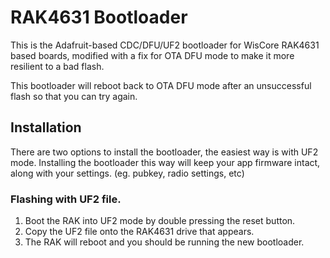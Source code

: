 # RAK4631 Bootloader

This is the Adafruit-based CDC/DFU/UF2 bootloader for WisCore RAK4631 based boards, modified with a fix for OTA DFU mode to make it more resilient to a bad flash.

This bootloader will reboot back to OTA DFU mode after an unsuccessful flash so that you can try again.

## Installation

There are two options to install the bootloader, the easiest way is with UF2 mode. Installing the bootloader this way will keep your app firmware intact, along with your settings. (eg. pubkey, radio settings, etc)

### Flashing with UF2 file.
1. Boot the RAK into UF2 mode by double pressing the reset button.
2. Copy the UF2 file onto the RAK4631 drive that appears.
3. The RAK will reboot and you should be running the new bootloader.
